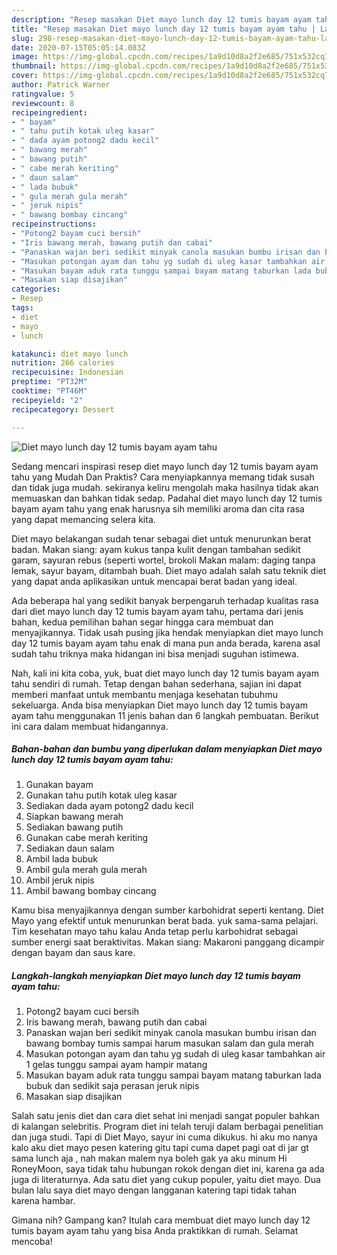 ```yaml
---
description: "Resep masakan Diet mayo lunch day 12 tumis bayam ayam tahu | Langkah Membuat Diet mayo lunch day 12 tumis bayam ayam tahu Yang Sedap"
title: "Resep masakan Diet mayo lunch day 12 tumis bayam ayam tahu | Langkah Membuat Diet mayo lunch day 12 tumis bayam ayam tahu Yang Sedap"
slug: 298-resep-masakan-diet-mayo-lunch-day-12-tumis-bayam-ayam-tahu-langkah-membuat-diet-mayo-lunch-day-12-tumis-bayam-ayam-tahu-yang-sedap
date: 2020-07-15T05:05:14.083Z
image: https://img-global.cpcdn.com/recipes/1a9d10d8a2f2e685/751x532cq70/diet-mayo-lunch-day-12-tumis-bayam-ayam-tahu-foto-resep-utama.jpg
thumbnail: https://img-global.cpcdn.com/recipes/1a9d10d8a2f2e685/751x532cq70/diet-mayo-lunch-day-12-tumis-bayam-ayam-tahu-foto-resep-utama.jpg
cover: https://img-global.cpcdn.com/recipes/1a9d10d8a2f2e685/751x532cq70/diet-mayo-lunch-day-12-tumis-bayam-ayam-tahu-foto-resep-utama.jpg
author: Patrick Warner
ratingvalue: 5
reviewcount: 8
recipeingredient:
- " bayam"
- " tahu putih kotak uleg kasar"
- " dada ayam potong2 dadu kecil"
- " bawang merah"
- " bawang putih"
- " cabe merah keriting"
- " daun salam"
- " lada bubuk"
- " gula merah gula merah"
- " jeruk nipis"
- " bawang bombay cincang"
recipeinstructions:
- "Potong2 bayam cuci bersih"
- "Iris bawang merah, bawang putih dan cabai"
- "Panaskan wajan beri sedikit minyak canola masukan bumbu irisan dan bawang bombay tumis sampai harum masukan salam dan gula merah"
- "Masukan potongan ayam dan tahu yg sudah di uleg kasar tambahkan air 1 gelas tunggu sampai ayam hampir matang"
- "Masukan bayam aduk rata tunggu sampai bayam matang taburkan lada bubuk dan sedikit saja perasan jeruk nipis"
- "Masakan siap disajikan"
categories:
- Resep
tags:
- diet
- mayo
- lunch

katakunci: diet mayo lunch 
nutrition: 266 calories
recipecuisine: Indonesian
preptime: "PT32M"
cooktime: "PT46M"
recipeyield: "2"
recipecategory: Dessert

---
```



![Diet mayo lunch day 12 tumis bayam ayam tahu](https://img-global.cpcdn.com/recipes/1a9d10d8a2f2e685/751x532cq70/diet-mayo-lunch-day-12-tumis-bayam-ayam-tahu-foto-resep-utama.jpg)

Sedang mencari inspirasi resep diet mayo lunch day 12 tumis bayam ayam tahu yang Mudah Dan Praktis? Cara menyiapkannya memang tidak susah dan tidak juga mudah. sekiranya keliru mengolah maka hasilnya tidak akan memuaskan dan bahkan tidak sedap. Padahal diet mayo lunch day 12 tumis bayam ayam tahu yang enak harusnya sih memiliki aroma dan cita rasa yang dapat memancing selera kita.

Diet mayo belakangan sudah tenar sebagai diet untuk menurunkan berat badan. Makan siang: ayam kukus tanpa kulit dengan tambahan sedikit garam, sayuran rebus (seperti wortel, brokoli Makan malam: daging tanpa lemak, sayur bayam, ditambah buah. Diet mayo adalah salah satu teknik diet yang dapat anda aplikasikan untuk mencapai berat badan yang ideal.

Ada beberapa hal yang sedikit banyak berpengaruh terhadap kualitas rasa dari diet mayo lunch day 12 tumis bayam ayam tahu, pertama dari jenis bahan, kedua pemilihan bahan segar hingga cara membuat dan menyajikannya. Tidak usah pusing jika hendak menyiapkan diet mayo lunch day 12 tumis bayam ayam tahu enak di mana pun anda berada, karena asal sudah tahu triknya maka hidangan ini bisa menjadi suguhan istimewa.


Nah, kali ini kita coba, yuk, buat diet mayo lunch day 12 tumis bayam ayam tahu sendiri di rumah. Tetap dengan bahan sederhana, sajian ini dapat memberi manfaat untuk membantu menjaga kesehatan tubuhmu sekeluarga. Anda bisa menyiapkan Diet mayo lunch day 12 tumis bayam ayam tahu menggunakan 11 jenis bahan dan 6 langkah pembuatan. Berikut ini cara dalam membuat hidangannya.

<!--inarticleads1-->

##### Bahan-bahan dan bumbu yang diperlukan dalam menyiapkan Diet mayo lunch day 12 tumis bayam ayam tahu:

1. Gunakan  bayam
1. Gunakan  tahu putih kotak uleg kasar
1. Sediakan  dada ayam potong2 dadu kecil
1. Siapkan  bawang merah
1. Sediakan  bawang putih
1. Gunakan  cabe merah keriting
1. Sediakan  daun salam
1. Ambil  lada bubuk
1. Ambil  gula merah gula merah
1. Ambil  jeruk nipis
1. Ambil  bawang bombay cincang


Kamu bisa menyajikannya dengan sumber karbohidrat seperti kentang. Diet Mayo yang efektif untuk menurunkan berat bada. yuk sama-sama pelajari. Tim kesehatan mayo tahu kalau Anda tetap perlu karbohidrat sebagai sumber energi saat beraktivitas. Makan siang: Makaroni panggang dicampir dengan bayam dan saus kare. 

<!--inarticleads2-->

##### Langkah-langkah menyiapkan Diet mayo lunch day 12 tumis bayam ayam tahu:

1. Potong2 bayam cuci bersih
1. Iris bawang merah, bawang putih dan cabai
1. Panaskan wajan beri sedikit minyak canola masukan bumbu irisan dan bawang bombay tumis sampai harum masukan salam dan gula merah
1. Masukan potongan ayam dan tahu yg sudah di uleg kasar tambahkan air 1 gelas tunggu sampai ayam hampir matang
1. Masukan bayam aduk rata tunggu sampai bayam matang taburkan lada bubuk dan sedikit saja perasan jeruk nipis
1. Masakan siap disajikan


Salah satu jenis diet dan cara diet sehat ini menjadi sangat populer bahkan di kalangan selebritis. Program diet ini telah teruji dalam berbagai penelitian dan juga studi. Tapi di Diet Mayo, sayur ini cuma dikukus. hi aku mo nanya kalo aku diet mayo pesen katering gitu tapi cuma dapet pagi oat di jar gt sama lunch aja , nah makan malem nya boleh gak ya aku minum Hi RoneyMoon, saya tidak tahu hubungan rokok dengan diet ini, karena ga ada juga di literaturnya. Ada satu diet yang cukup populer, yaitu diet mayo. Dua bulan lalu saya diet mayo dengan langganan katering tapi tidak tahan karena hambar. 

Gimana nih? Gampang kan? Itulah cara membuat diet mayo lunch day 12 tumis bayam ayam tahu yang bisa Anda praktikkan di rumah. Selamat mencoba!
